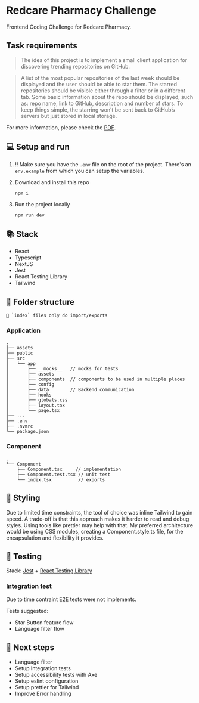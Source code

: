 # Redcare Pharmacy Challenge

Frontend Coding Challenge for Redcare Pharmacy.

## Task requirements

> The idea of this project is to implement a small client application for discovering trending repositories on GitHub.

> A list of the most popular repositories of the last week should be displayed and the user should be able to star them. The starred repositories should be visible either through a filter or in a different tab. Some basic information about the repo should be displayed, such as: repo name, link to GitHub, description and number of stars. To keep things simple, the starring won’t be sent back to GitHub’s servers but just stored in local storage.


For more information, please check the [PDF](./public/challenge.pdf).


## 💻 Setup and run


1. ‼️ Make sure you have the `.env` file on the root of the project. There's an `env.example` from which you can setup the variables.


1. Download and install this repo

   `npm i`


1. Run the project locally

   `npm run dev`

## 📚 Stack

- React
- Typescript
- NextJS
- Jest
- React Testing Library
- Tailwind

## 📂 Folder structure

```
🚨 `index` files only do import/exports
```

### Application

```
.
├── assets
├── public
├── src
│   └── app
│       ├── __mocks__   // mocks for tests
│       ├── assets  
│       ├── components  // components to be used in multiple places
│       ├── config  
│       ├── data        // Backend communication
│       ├── hooks
│       ├── globals.css
│       ├── layout.tsx
│       └── page.tsx
├── ...
├── .env
├── .nvmrc
└── package.json
```

### Component

```
.
└── Component
    ├── Component.tsx     // implementation
    ├── Component.test.tsx // unit test
    └── index.tsx          // exports
```


## 🎨 Styling

Due to limited time constraints, the tool of choice was inline Tailwind to gain speed. A trade-off is that this approach makes it harder to read and debug styles. Using tools like prettier may help with that.
My preferred architecture would be using CSS modules, creating a Component.style.ts file, for the encapsulation and flexibility it provides.

## 🧪 Testing

Stack: [Jest](https://jestjs.io/) + [React Testing Library](https://testing-library.com/)

### Integration test

Due to time contraint E2E tests were not implements.

Tests suggested:
- Star Button feature flow
- Language filter flow


## 👣 Next steps

- Language filter
- Setup Integration tests
- Setup accessibility tests with Axe
- Setup eslint configuration
- Setup prettier for Tailwind
- Improve Error handling

